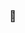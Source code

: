 ### 👋

<!--

<img src="https://github.com/madhawap/madhawap/assets/12988860/c795fc1e-b2ac-49a8-9064-90d0cff606a5" width="300"/>

![](https://visitor-badge.glitch.me/badge?page_id=madhawap.madhawap)
**madhawap/madhawap** is a ✨ _special_ ✨ repository because its `README.md` (this file) appears on your GitHub profile.

Here are some ideas to get you started:

- 🔭 I’m currently working on ...
- 🌱 I’m currently learning ...
- 👯 I’m looking to collaborate on ...
- 🤔 I’m looking for help with ...
- 💬 Ask me about ...
- 📫 How to reach me: ...
- 😄 Pronouns: ...
- ⚡ Fun fact: ...
-->
